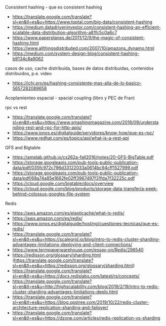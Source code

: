 Consistent hashing - que es consistent hashing

- https://translate.google.com/translate?sl=en&tl=es&u=https://www.toptal.com/big-data/consistent-hashing
- https://medium.datadriveninvestor.com/consistent-hashing-an-efficient-scalable-data-distribution-algorithm-a81fc5c0a6c7
- https://www.paperplanes.de/2011/12/9/the-magic-of-consistent-hashing.html
- https://www.allthingsdistributed.com/2007/10/amazons_dynamo.html
- https://medium.com/system-design-blog/consistent-hashing-b9134c8a9062

casos de uso, cache distribuida, bases de datos distribuidas, contenidos distribuidos, p.e. video

- https://ichi.pro/es/hashing-consistente-mas-alla-de-lo-basico-5657282089658


Acoplamienteo espacial - spacial coupling (libro y PEC de Fran)

rpc vs rest

- https://translate.google.com/translate?sl=en&tl=es&u=https://www.smashingmagazine.com/2016/09/understanding-rest-and-rpc-for-http-apis/
- https://www.ionos.es/digitalguide/servidores/know-how/que-es-rpc/
- https://www.redhat.com/es/topics/api/what-is-a-rest-api

GFS and Bigtable

- https://amplab.github.io/cs262a-fall2016/notes/20-GFS-BigTable.pdf
- https://storage.googleapis.com/pub-tools-public-publication-data/pdf/035fc972c796d33122033a0614bc94cff1527999.pdf
- https://storage.googleapis.com/pub-tools-public-publication-data/pdf/68a74a85e1662fe02ff3967497f31fda7f32225c.pdf
- https://cloud.google.com/bigtable/docs/overview
- https://cloud.google.com/blog/products/storage-data-transfer/a-peek-behind-colossus-googles-file-system

Redis

- https://aws.amazon.com/es/elasticache/what-is-redis/
- https://aws.amazon.com/es/redis/
- https://www.ionos.es/digitalguide/hosting/cuestiones-tecnicas/que-es-redis/
- https://translate.google.com/translate?sl=en&tl=es&u=https://scalegrid.io/blog/intro-to-redis-cluster-sharding-advantages-limitations-deploying-and-client-connections/
- https://www.termpaperwarehouse.com/essay-on/Redis/296540
- https://redisson.org/glossary/sharding.html (https://translate.google.com/translate?sl=en&tl=es&u=https://redisson.org/glossary/sharding.html)
- https://translate.google.com/translate?sl=en&tl=es&u=https://docs.redislabs.com/latest/rs/concepts/
- https://translate.google.com/translate?sl=en&tl=es&u=http://highscalability.com/blog/2019/2/19/intro-to-redis-cluster-sharding-advantages-limitations-deplo.html
- https://translate.google.com/translate?sl=en&tl=es&u=https://blog.opstree.com/2019/10/22/redis-cluster-architecture-replication-sharding-and-failover/
- https://translate.google.com/translate?sl=en&tl=es&u=https://dzone.com/articles/redis-replication-vs-sharding

